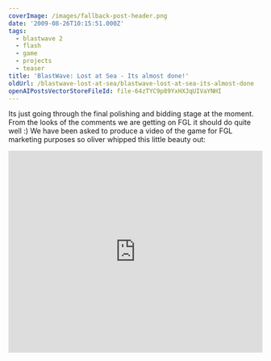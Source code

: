 ```yaml
---
coverImage: /images/fallback-post-header.png
date: '2009-08-26T10:15:51.000Z'
tags:
  - blastwave 2
  - flash
  - game
  - projects
  - teaser
title: 'BlastWave: Lost at Sea - Its almost done!'
oldUrl: /blastwave-lost-at-sea/blastwave-lost-at-sea-its-almost-done
openAIPostsVectorStoreFileId: file-64zTYC9p89YxHXJqUIVaYNHI
---
```


Its just going through the final polishing and bidding stage at the moment. From the looks of the comments we are getting on FGL it should do quite well :) We have been asked to produce a video of the game for FGL marketing purposes so oliver whipped this little beauty out:

<!-- more -->

<iframe width="100%" height="400" src="https://www.youtube.com/embed/fedXnYSmr70" frameborder="0" allow="accelerometer; autoplay; clipboard-write; encrypted-media; gyroscope; picture-in-picture" allowfullscreen></iframe>
